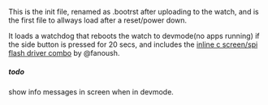 This is the init file, renamed as .bootrst after uploading to the watch, and is the first file to allways load after a reset/power down. 


It loads a watchdog that reboots the watch to devmode(no apps running) if the side button is pressed for 20 secs, and includes the [inline c screen/spi flash driver combo](https://gist.github.com/fanoush/3dede6a16cef85fbf55f9d925521e4a0) by @fanoush.

##### todo
show info messages in screen when in devmode. 
